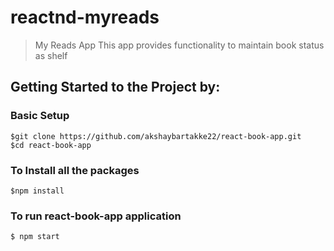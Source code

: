# reactnd-myreads

>My Reads App
This app provides functionality to maintain book status as shelf

## Getting Started to the Project by: 

### Basic Setup

```
$git clone https://github.com/akshaybartakke22/react-book-app.git
$cd react-book-app
```

### To Install all the packages

```
$npm install
```

### To run react-book-app application

```
$ npm start
```
